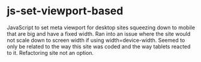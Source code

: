 js-set-viewport-based
=====================

JavaScript to set meta viewport for desktop sites squeezing down to mobile that are big and have a fixed width. Ran into an issue where the site would not scale down to screen width if using width=device-width. Seemed to only be related to the way this site was coded and the way tablets reacted to it. Refactoring site not an option.
